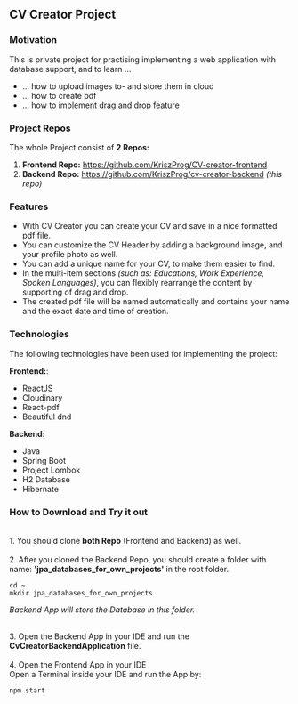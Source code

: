 ## CV Creator Project

### Motivation
This is private project for practising implementing a web application with database support, 
and to learn ...
* ... how to upload images to- and store them in cloud
* ... how to create pdf
* ... how to implement drag and drop feature


### Project Repos
The whole Project consist of <b>2 Repos:</b><br>
1. <b>Frontend Repo:</b> https://github.com/KriszProg/CV-creator-frontend <br>
2. <b>Backend Repo:</b> https://github.com/KriszProg/cv-creator-backend _(this repo)_ <br>

### Features
* With CV Creator you can create your CV and save in a nice formatted pdf file.
* You can customize the CV Header by adding a background image, and your profile photo as well.
* You can add a unique name for your CV, to make them easier to find.
* In the multi-item sections _(such as: Educations, Work Experience, Spoken Languages)_, you can 
flexibly rearrange the content by supporting of drag and drop.
* The created pdf file will be named automatically  and contains your name and the exact date 
and time of creation.


### Technologies

The following technologies have been used for implementing the project:<br>

<b>Frontend:</b>:
* ReactJS
* Cloudinary
* React-pdf
* Beautiful dnd

<b>Backend:</b>
* Java
* Spring Boot
* Project Lombok
* H2 Database
* Hibernate

<!-- GETTING STARTED -->

### How to Download and Try it out
<br>
1. You should clone <b>both Repo</b> (Frontend and Backend) as well.<br>

<br>
2. After you cloned the Backend Repo, you should create a folder with name: 
<b>'jpa_databases_for_own_projects'</b> in the root folder.<br> 

```
cd ~
mkdir jpa_databases_for_own_projects
```
_Backend App will store the Database in this folder._

<br>
3. Open the Backend App in your IDE and run the 
<b>CvCreatorBackendApplication</b> file.<br>

<br>
4. Open the Frontend App in your IDE

<br>
Open a Terminal inside your IDE and run the App by:

```
npm start
```
